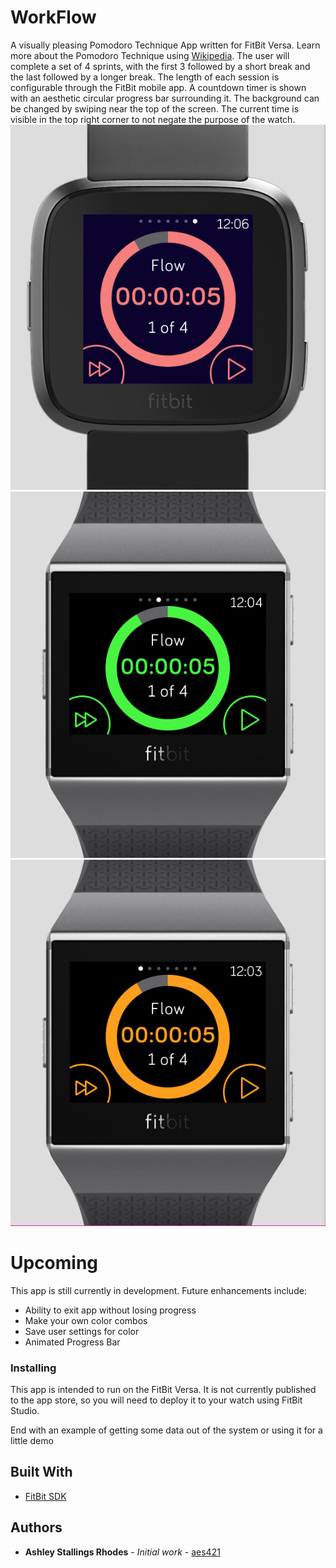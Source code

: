 # WorkFlow

A visually pleasing Pomodoro Technique App written for FitBit Versa.  Learn more about the Pomodoro Technique using [Wikipedia](https://en.wikipedia.org/wiki/Pomodoro_Technique).
The user will complete a set of 4 sprints, with the first 3 followed by a short break and the last followed by a longer break.  The length of each session is configurable through the FitBit mobile app.  A countdown timer is shown with an aesthetic circular progress bar surrounding it.  The background can be changed by swiping near the top of the screen.  The current time is visible in the top right corner to not negate the purpose of the watch.
![](https://github.com/aes421/WorkFlow/blob/master/photos/Sample1.PNG?raw=true) 
![](https://github.com/aes421/WorkFlow/blob/master/photos/Sample2.PNG?raw=true) 
![](https://github.com/aes421/WorkFlow/blob/master/photos/Sample3.PNG?raw=true)
# Upcoming
This app is still currently in development.  Future enhancements include:
* Ability to exit app without losing progress
* Make your own color combos
* Save user settings for color
* Animated Progress Bar

### Installing

This app is intended to run on the FitBit Versa.  It is not currently published to the app store, so you will need to deploy it to your watch using FitBit Studio.

End with an example of getting some data out of the system or using it for a little demo

## Built With

* [FitBit SDK](https://dev.fitbit.com/build/reference/)

## Authors

* **Ashley Stallings Rhodes** - *Initial work* - [aes421](https://github.com/aes421)